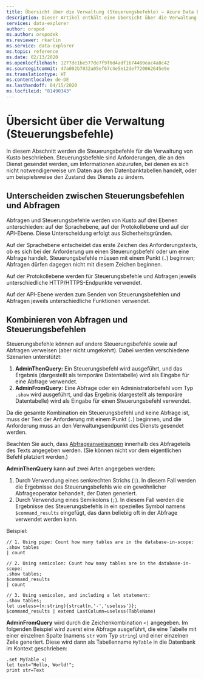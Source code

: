 ```yaml
---
title: Übersicht über die Verwaltung (Steuerungsbefehle) – Azure Data Explorer | Microsoft-Dokumentation
description: Dieser Artikel enthält eine Übersicht über die Verwaltung (Steuerungsbefehle) in Azure Data Explorer.
services: data-explorer
author: orspod
ms.author: orspodek
ms.reviewer: rkarlin
ms.service: data-explorer
ms.topic: reference
ms.date: 02/13/2020
ms.openlocfilehash: 1277de1be577de7f9f6d4adf1b74460eac4a8c42
ms.sourcegitcommit: 47a002b7032a05ef67c4e5e12de7720062645e9e
ms.translationtype: HT
ms.contentlocale: de-DE
ms.lasthandoff: 04/15/2020
ms.locfileid: "81490343"
---
```

# <a name="management-control-commands-overview"></a>Übersicht über die Verwaltung (Steuerungsbefehle)

In diesem Abschnitt werden die Steuerungsbefehle für die Verwaltung von Kusto beschrieben.
Steuerungsbefehle sind Anforderungen, die an den Dienst gesendet werden, um Informationen abzurufen, bei denen es sich nicht notwendigerweise um Daten aus den Datenbanktabellen handelt, oder um beispielsweise den Zustand des Diensts zu ändern.

## <a name="differentiating-control-commands-from-queries"></a>Unterscheiden zwischen Steuerungsbefehlen und Abfragen

Abfragen und Steuerungsbefehle werden von Kusto auf drei Ebenen unterschieden: auf der Sprachebene, auf der Protokollebene und auf der API-Ebene. Diese Unterscheidung erfolgt aus Sicherheitsgründen.

Auf der Sprachebene entscheidet das erste Zeichen des Anforderungstexts, ob es sich bei der Anforderung um einen Steuerungsbefehl oder um eine Abfrage handelt. Steuerungsbefehle müssen mit einem Punkt (`.`) beginnen; Abfragen dürfen dagegen nicht mit diesem Zeichen beginnen.

Auf der Protokollebene werden für Steuerungsbefehle und Abfragen jeweils unterschiedliche HTTP/HTTPS-Endpunkte verwendet.

Auf der API-Ebene werden zum Senden von Steuerungsbefehlen und Abfragen jeweils unterschiedliche Funktionen verwendet.

## <a name="combining-queries-and-control-commands"></a>Kombinieren von Abfragen und Steuerungsbefehlen

Steuerungsbefehle können auf andere Steuerungsbefehle sowie auf Abfragen verweisen (aber nicht umgekehrt).
Dabei werden verschiedene Szenarien unterstützt:

1. **AdminThenQuery:** Ein Steuerungsbefehl wird ausgeführt, und das Ergebnis (dargestellt als temporäre Datentabelle) wird als Eingabe für eine Abfrage verwendet.
2. **AdminFromQuery:** Eine Abfrage oder ein Administratorbefehl vom Typ `.show` wird ausgeführt, und das Ergebnis (dargestellt als temporäre Datentabelle) wird als Eingabe für einen Steuerungsbefehl verwendet.

Da die gesamte Kombination ein Steuerungsbefehl und keine Abfrage ist, muss der Text der Anforderung mit einem Punkt (`.`) beginnen, und die Anforderung muss an den Verwaltungsendpunkt des Diensts gesendet werden.

Beachten Sie auch, dass [Abfrageanweisungen](../query/statements.md) innerhalb des Abfrageteils des Texts angegeben werden. (Sie können nicht vor dem eigentlichen Befehl platziert werden.)

**AdminThenQuery** kann auf zwei Arten angegeben werden:

1. Durch Verwendung eines senkrechten Strichs (`|`). In diesem Fall werden die Ergebnisse des Steuerungsbefehls wie ein gewöhnlicher Abfrageoperator behandelt, der Daten generiert.
2. Durch Verwendung eines Semikolons (`;`). In diesem Fall werden die Ergebnisse des Steuerungsbefehls in ein spezielles Symbol namens `$command_results` eingefügt, das dann beliebig oft in der Abfrage verwendet werden kann.

Beispiel:

```kusto
// 1. Using pipe: Count how many tables are in the database-in-scope:
.show tables
| count

// 2. Using semicolon: Count how many tables are in the database-in-scope:
.show tables;
$command_results
| count

// 3. Using semicolon, and including a let statement:
.show tables;
let useless=(n:string){strcat(n,'-','useless')};
$command_results | extend LastColumn=useless(TableName)
```

**AdminFromQuery** wird durch die Zeichenkombination `<|` angegeben. Im folgenden Beispiel wird zuerst eine Abfrage ausgeführt, die eine Tabelle mit einer einzelnen Spalte (namens `str` vom Typ `string`) und einer einzelnen Zeile generiert. Diese wird dann als Tabellenname `MyTable` in die Datenbank im Kontext geschrieben:

```kusto
.set MyTable <|
let text="Hello, World!";
print str=Text
```
